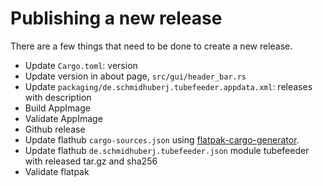 # Publishing a new release

There are a few things that need to be done to create a new release.

- Update `Cargo.toml`: version
- Update version in about page, `src/gui/header_bar.rs`
- Update `packaging/de.schmidhuberj.tubefeeder.appdata.xml`: releases with description
- Build AppImage
- Validate AppImage
- Github release
- Update flathub `cargo-sources.json` using [flatpak-cargo-generator](https://github.com/flatpak/flatpak-builder-tools/tree/master/cargo).
- Update flathub `de.schmidhuberj.tubefeeder.json` module tubefeeder with released tar.gz and sha256
- Validate flatpak
